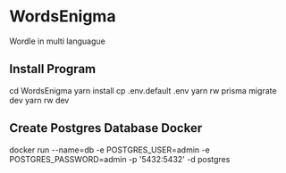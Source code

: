 # WordsEnigma
Wordle in multi languague

## Install Program
cd WordsEnigma
yarn install
cp .env.default .env
yarn rw prisma migrate dev
yarn rw dev


## Create Postgres Database Docker
docker run --name=db -e POSTGRES_USER=admin -e POSTGRES_PASSWORD=admin -p '5432:5432' -d postgres